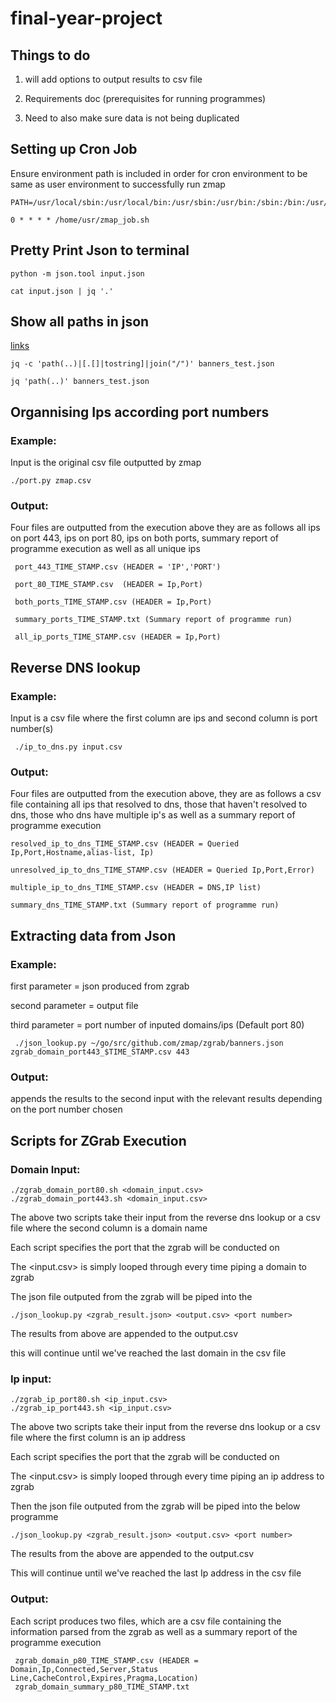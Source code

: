 # final-year-project

## Things to do

1. will add options to output results to csv file

2. Requirements doc (prerequisites for running programmes)

3. Need to also make sure data is not being duplicated

## Setting up Cron Job
Ensure environment path is included in order for cron environment to be same as user environment to successfully run zmap

    PATH=/usr/local/sbin:/usr/local/bin:/usr/sbin:/usr/bin:/sbin:/bin:/usr/games

    0 * * * * /home/usr/zmap_job.sh

## Pretty Print Json to terminal
    python -m json.tool input.json

    cat input.json | jq '.'

## Show all paths in json
[links](https://github.com/stedolan/jq/issues/243)

    jq -c 'path(..)|[.[]|tostring]|join("/")' banners_test.json

    jq 'path(..)' banners_test.json


## Organnising Ips according port numbers
### Example:           
 Input is the original csv file outputted by zmap

    ./port.py zmap.csv

### Output:
Four files are outputted from the execution above they are as follows all ips on port 443, ips on port 80, ips on both ports, summary report of programme execution as well as all unique ips  


     port_443_TIME_STAMP.csv (HEADER = 'IP','PORT')

     port_80_TIME_STAMP.csv  (HEADER = Ip,Port)

     both_ports_TIME_STAMP.csv (HEADER = Ip,Port)

     summary_ports_TIME_STAMP.txt (Summary report of programme run)

     all_ip_ports_TIME_STAMP.csv (HEADER = Ip,Port)

## Reverse DNS lookup
### Example:
Input is a csv file where the first column are ips and second column is port number(s)

     ./ip_to_dns.py input.csv
### Output:   

Four files are outputted from the execution above, they are as follows a csv file containing all ips that resolved to dns, those that haven't resolved to dns, those who dns have multiple ip's as well as a summary report of programme execution

    resolved_ip_to_dns_TIME_STAMP.csv (HEADER = Queried Ip,Port,Hostname,alias-list, Ip)

    unresolved_ip_to_dns_TIME_STAMP.csv (HEADER = Queried Ip,Port,Error)

    multiple_ip_to_dns_TIME_STAMP.csv (HEADER = DNS,IP list)

    summary_dns_TIME_STAMP.txt (Summary report of programme run)


## Extracting data from Json
### Example:

first parameter = json produced from zgrab


second parameter = output file

third parameter = port number of inputed domains/ips (Default port 80)



     ./json_lookup.py ~/go/src/github.com/zmap/zgrab/banners.json   zgrab_domain_port443_$TIME_STAMP.csv 443


### Output:

   appends the results to the second input with the relevant results depending on the port number chosen



## Scripts for ZGrab Execution
### Domain Input:

    ./zgrab_domain_port80.sh <domain_input.csv>
    ./zgrab_domain_port443.sh <domain_input.csv>
The above two scripts take their input from the reverse dns lookup or a csv file where the second column is a domain name

Each script specifies the port that the zgrab will be conducted on

The <input.csv> is simply looped through every time piping a domain to zgrab

The json file outputed from the zgrab will be piped into the

    ./json_lookup.py <zgrab_result.json> <output.csv> <port number>

The results from above are appended to the output.csv

this will continue until we've reached the last domain in the csv file

### Ip input:

    ./zgrab_ip_port80.sh <ip_input.csv>
    ./zgrab_ip_port443.sh <ip_input.csv>
The above two scripts take their input from the reverse dns lookup or a csv file where the first  column is an ip address

Each script specifies the port that the zgrab will be conducted on

The <input.csv> is simply looped through every time piping an ip address to zgrab

Then the json file outputed from the zgrab will be piped into the below programme

    ./json_lookup.py <zgrab_result.json> <output.csv> <port number>

The results from the above are appended to the output.csv

This will continue until we've reached the last Ip address in the csv file

### Output:
   Each script produces two files, which are a csv file containing the information parsed from the zgrab as well as a summary report of the programme execution

     zgrab_domain_p80_TIME_STAMP.csv (HEADER = Domain,Ip,Connected,Server,Status Line,CacheControl,Expires,Pragma,Location)
     zgrab_domain_summary_p80_TIME_STAMP.txt

